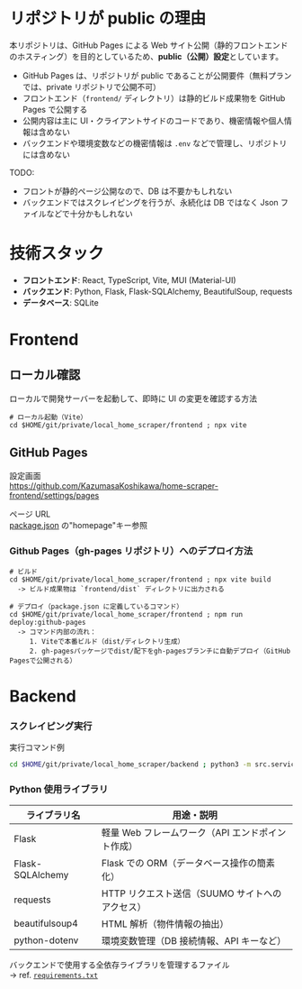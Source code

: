 # リポジトリが public の理由

本リポジトリは、GitHub Pages による Web サイト公開（静的フロントエンドのホスティング）を目的としているため、**public（公開）設定**としています。

- GitHub Pages は、リポジトリが public であることが公開要件（無料プランでは、private リポジトリで公開不可）
- フロントエンド（`frontend/` ディレクトリ）は静的ビルド成果物を GitHub Pages で公開する
- 公開内容は主に UI・クライアントサイドのコードであり、機密情報や個人情報は含めない
- バックエンドや環境変数などの機密情報は `.env` などで管理し、リポジトリには含めない

TODO:

- フロントが静的ページ公開なので、DB は不要かもしれない
- バックエンドではスクレイピングを行うが、永続化は DB ではなく Json ファイルなどで十分かもしれない

# 技術スタック

- **フロントエンド**: React, TypeScript, Vite, MUI (Material-UI)
- **バックエンド**: Python, Flask, Flask-SQLAlchemy, BeautifulSoup, requests
- **データベース**: SQLite

# Frontend

## ローカル確認

ローカルで開発サーバーを起動して、即時に UI の変更を確認する方法

```shell
# ローカル起動（Vite）
cd $HOME/git/private/local_home_scraper/frontend ; npx vite
```

## GitHub Pages

設定画面  
https://github.com/KazumasaKoshikawa/home-scraper-frontend/settings/pages

ページ URL  
[package.json](package.json) の"homepage"キー参照

### Github Pages（gh-pages リポジトリ）へのデプロイ方法

```shell
# ビルド
cd $HOME/git/private/local_home_scraper/frontend ; npx vite build
  -> ビルド成果物は `frontend/dist` ディレクトリに出力される

# デプロイ（package.json に定義しているコマンド）
cd $HOME/git/private/local_home_scraper/frontend ; npm run deploy:github-pages
  -> コマンド内部の流れ：
     1. Viteで本番ビルド（dist/ディレクトリ生成）
     2. gh-pagesパッケージでdist/配下をgh-pagesブランチに自動デプロイ（GitHub Pagesで公開される）
```

# Backend

### スクレイピング実行

実行コマンド例

```sh
cd $HOME/git/private/local_home_scraper/backend ; python3 -m src.services.suumo_scraper
```

### Python 使用ライブラリ

| ライブラリ名     | 用途・説明                                        |
| ---------------- | ------------------------------------------------- |
| Flask            | 軽量 Web フレームワーク（API エンドポイント作成） |
| Flask-SQLAlchemy | Flask での ORM（データベース操作の簡素化）        |
| requests         | HTTP リクエスト送信（SUUMO サイトへのアクセス）   |
| beautifulsoup4   | HTML 解析（物件情報の抽出）                       |
| python-dotenv    | 環境変数管理（DB 接続情報、API キーなど）         |

バックエンドで使用する全依存ライブラリを管理するファイル  
-> ref. [`requirements.txt`](backend/requirements.txt)
